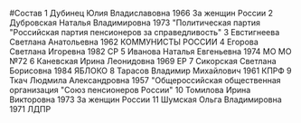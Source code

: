 #Состав
1 Дубинец Юлия Владиславовна 1966 За женщин России
2 Дубровская Наталья Владимировна 1973 \"Политическая партия \"Российская партия пенсионеров за справедливость\"
3 Евстигнеева Светлана Анатольевна 1962 КОММУНИСТЫ РОССИИ
4 Егорова Светлана Игоревна 1982 СР
5 Иванова Наталья Евгеньевна 1974 МО МО №72
6 Каневская Ирина Леонидовна 1969 ЕР
7 Сикорская Светлана Борисовна 1984 ЯБЛОКО
8 Тарасов Владимир Михайлович 1961 КПРФ
9 Ткач Людмила Александровна 1957 \"Общероссийская общественная организация \"Союз пенсионеров России\"
10 Томилова Ирина Викторовна 1973 За женщин России
11 Шумская Ольга Владимировна 1971 ЛДПР
